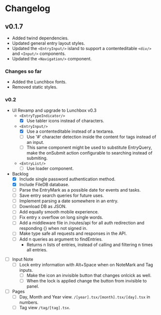 # Changelog

## v0.1.7

- Added twind dependencies.
- Updated general entry layout styles.
- Updated the `<EntryInput/>` island to support a contenteditable `<div/>` and `<Input/>` components.
- Updated the `<Navigation/>` component.

### Changes so far

- Added the Lunchbox fonts.
- Removed static styles.

### v0.2

  - UI Revamp and upgrade to Lunchbox v0.3
    - `<EntryTypeIndicator/>`
      - [x] Use tabler icons instead of characters.
    - `<EntryInput/>`
      - [x] Use a contenteditable instead of a textarea.
      - [ ] Use '#' character detection inside the content for tags instead of an input.
      - [ ] This same component might be used to substitute EntryQuery, make the onSubmit action configurable to searching instead of submiting.
    - `<EntryList/>`
      - [ ] Use loader component.
  - Backlog
    - [x] Include single password authentication method.
    - [x] Include FileDB database.
    - [ ] Parse the EntryMark as a possible date for events and tasks.
    - [ ] Save entry search queries for future uses.
    - [ ] Implement parsing a date somewhere in an entry.
    - [ ] Download DB as JSON.
    - [ ] Add equally smooth mobile experience.
    - [ ] Fix entry x overflow on long single words.
    - [ ] Add a middleware file in /routes/api for all auth redirection and responding {} when not signed in.
    - [ ] Make type safe all requests and responses in the API.
    - [ ] Add n queries as argument to findEntries.
      - Returns n lists of entries, instead of calling and filtering n times all entries.
  - [ ] Input Note
    - [ ] Lock entry information with Alt+Space when on NoteMark and Tag inputs.
      - [ ] Make the icon an invisible button that changes onlcick as well.
      - [ ] When the lock is applied change the button from invisible to panel.
  - [ ] Pages
    - [ ] Day, Month and Year view. `/[year].tsx/[month].tsx/[day].tsx` in numbers.
    - [ ] Tag view `/tag/[tag].tsx`.